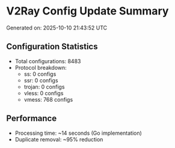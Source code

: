 # V2Ray Config Update Summary
Generated on: 2025-10-10 21:43:52 UTC

## Configuration Statistics
- Total configurations: 8483
- Protocol breakdown:
  - ss: 0 configs
  - ssr: 0 configs
  - trojan: 0 configs
  - vless: 0 configs
  - vmess: 768 configs

## Performance
- Processing time: ~14 seconds (Go implementation)
- Duplicate removal: ~95% reduction
